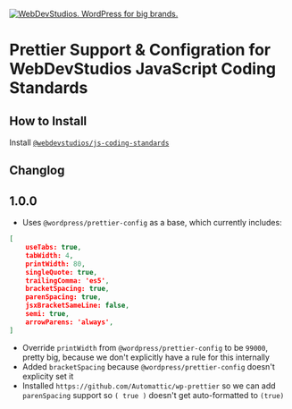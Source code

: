 <a href="https://webdevstudios.com/contact/"><img src="https://webdevstudios.com/wp-content/uploads/2018/04/wds-github-banner.png" alt="WebDevStudios. WordPress for big brands."></a>

# Prettier Support & Configration for WebDevStudios JavaScript Coding Standards

## How to Install

Install [`@webdevstudios/js-coding-standards`](https://github.com/WebDevStudios/js-coding-standards)

## Changlog

## 1.0.0

- Uses `@wordpress/prettier-config` as a base, which currently includes:

```json
[
    useTabs: true,
    tabWidth: 4,
    printWidth: 80,
    singleQuote: true,
    trailingComma: 'es5',
    bracketSpacing: true,
    parenSpacing: true,
    jsxBracketSameLine: false,
    semi: true,
    arrowParens: 'always',
]
```

- Override `printWidth` from `@wordpress/prettier-config` to be `99000`, pretty big, because we don't explicitly have a rule for this internally
- Added `bracketSpacing` because `@wordpress/prettier-config` doesn't explicity set it
- Installed `https://github.com/Automattic/wp-prettier` so we can add `parenSpacing` support so `( true )` doesn't get auto-formatted to `(true)`
